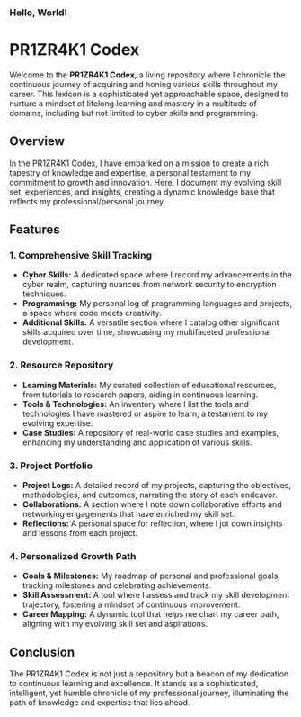 ### Hello, World!

# PR1ZR4K1 Codex
Welcome to the **PR1ZR4K1 Codex**, a living repository where I chronicle the continuous journey of acquiring and honing various skills throughout my career. This lexicon is a sophisticated yet approachable space, designed to nurture a mindset of lifelong learning and mastery in a multitude of domains, including but not limited to cyber skills and programming.
## Overview

In the PR1ZR4K1 Codex, I have embarked on a mission to create a rich tapestry of knowledge and expertise, a personal testament to my commitment to growth and innovation. Here, I document my evolving skill set, experiences, and insights, creating a dynamic knowledge base that reflects my professional/personal journey.

## Features

### 1. **Comprehensive Skill Tracking**
- **Cyber Skills:** A dedicated space where I record my advancements in the cyber realm, capturing nuances from network security to encryption techniques.
- **Programming:** My personal log of programming languages and projects, a space where code meets creativity.
- **Additional Skills:** A versatile section where I catalog other significant skills acquired over time, showcasing my multifaceted professional development.

### 2. **Resource Repository**
- **Learning Materials:** My curated collection of educational resources, from tutorials to research papers, aiding in continuous learning.
- **Tools & Technologies:** An inventory where I list the tools and technologies I have mastered or aspire to learn, a testament to my evolving expertise.
- **Case Studies:** A repository of real-world case studies and examples, enhancing my understanding and application of various skills.

### 3. **Project Portfolio**
- **Project Logs:** A detailed record of my projects, capturing the objectives, methodologies, and outcomes, narrating the story of each endeavor.
- **Collaborations:** A section where I note down collaborative efforts and networking engagements that have enriched my skill set.
- **Reflections:** A personal space for reflection, where I jot down insights and lessons from each project.

### 4. **Personalized Growth Path**
- **Goals & Milestones:** My roadmap of personal and professional goals, tracking milestones and celebrating achievements.
- **Skill Assessment:** A tool where I assess and track my skill development trajectory, fostering a mindset of continuous improvement.
- **Career Mapping:** A dynamic tool that helps me chart my career path, aligning with my evolving skill set and aspirations.

## Conclusion

The PR1ZR4K1 Codex is not just a repository but a beacon of my dedication to continuous learning and excellence. It stands as a sophisticated, intelligent, yet humble chronicle of my professional journey, illuminating the path of knowledge and expertise that lies ahead.